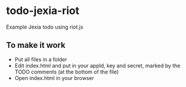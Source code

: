 # todo-jexia-riot
Example Jexia todo using riot.js 

## To make it work

- Put all files in a folder
- Edit index.html and put in your appId, key and secret, marked by the TODO comments (at the bottom of the file)
- Open index.html in your browser

